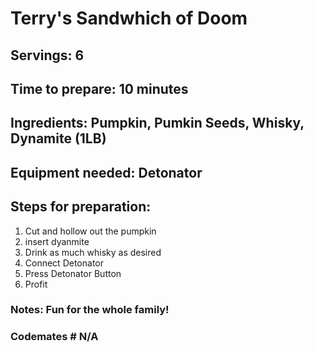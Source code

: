 # Terry's Sandwhich of Doom

## Servings: 6

## Time to prepare: 10 minutes

## Ingredients: Pumpkin, Pumkin Seeds, Whisky, Dynamite (1LB)


## Equipment needed: Detonator


## Steps for preparation:
1) Cut and hollow out the pumpkin
2) insert dyanmite
3) Drink as much whisky as desired
4) Connect Detonator
5) Press Detonator Button
6) Profit



### Notes: Fun for the whole family!



### Codemates # N/A
